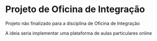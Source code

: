 # Projeto de Oficina de Integração

Projeto não finalizado para a disciplina de Oficina de Integração

A ideia seria implementar uma plataforma de aulas particulares online
